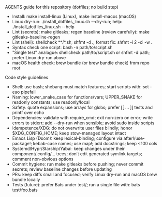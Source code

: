 AGENTS guide for this repository (dotfiles; no build step)
- Install: make install-linux (Linux), make install-macos (macOS)
- Linux dry-run: ./install_dotfiles_linux.sh --dry-run; help: ./install_dotfiles_linux.sh --help
- Lint (secrets): make gitleaks; regen baseline (review carefully): make gitleaks-baseline-regen
- Lint (shell): shellcheck **/*.sh; shfmt -d .; format fix: shfmt -i 2 -ci -w .
- Syntax check one script: bash -n path/to/script.sh
- "Single test" analogue: shellcheck path/to/script.sh or shfmt -d path; prefer Linux dry-run above
- macOS health check: brew bundle (or brew bundle check) from repo root

Code style guidelines
- Shell: use bash; shebang must match features; start scripts with: set -euo pipefail
- Naming: lower_snake_case for functions/vars; UPPER_SNAKE for readonly constants; use readonly/local
- Safety: quote expansions; use arrays for globs; prefer [[ ... ]] tests and printf over echo
- Dependencies: validate with require_cmd; exit non‑zero on error; write errors to stderr; add --dry-run when sensible; avoid sudo inside scripts
- Idempotence/XDG: do not overwrite user files blindly; honor $XDG_CONFIG_HOME; keep stow-managed layout intact
- Emacs Lisp (Doom): keep lexical-binding; configure via after!/use-package!; kebab-case names; use map!; add docstrings; keep <100 cols
- Systemd/Hypr/Starship/Yabai: keep changes under their component/.config/... trees; don’t edit generated symlink targets; comment non-obvious options
- Commit hygiene: run make gitleaks before pushing; never commit secrets; review baseline changes before updating
- PRs: keep diffs small and focused; verify Linux dry-run and macOS brew bundle locally
- Tests (future): prefer Bats under test/; run a single file with: bats test/foo.bats